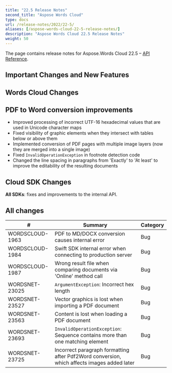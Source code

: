 ```yaml
---
title: "22.5 Release Notes"
second_title: "Aspose Words Cloud"
type: docs
url: /release-notes/2022/22-5/
aliases: [/aspose-words-cloud-22-5-release-notes/]
description: "Aspose Words Cloud 22.5 Release Notes"
weight: 50
---
```


The page contains release notes for Aspose.Words Cloud 22.5 – [API Reference](https://apireference.aspose.cloud/words/).

## Important Changes and New Features

## Words Cloud Changes


## PDF to Word conversion improvements

- Improved processing of incorrect UTF-16 hexadecimal values that are used in Unicode character maps
- Fixed visibility of graphic elements when they intersect with tables below or above them
- Implemented conversion of PDF pages with multiple image layers (now they are merged into a single image)
- Fixed `InvalidOperationException` in footnote detection code
- Changed the line spacing in paragraphs from 'Exactly' to 'At least' to improve the editability of the resulting documents

## Cloud SDK Changes

**All SDKs**: fixes and improvements to the internal API.

## All changes

| #               | Summary                                                                      | Category |
|-----------------|------------------------------------------------------------------------------|----------|
| WORDSCLOUD-1963 | PDF to MD/DOCX conversion causes internal error                              | Bug      |
| WORDSCLOUD-1984 | Swift SDK internal error when connecting to production server                | Bug      |
| WORDSCLOUD-1987 | Wrong result file when comparing documents via 'Online' method call          | Bug      |
| WORDSNET-23025  | `ArgumentException`: Incorrect hex length                                    | Bug      |
| WORDSNET-23527  | Vector graphics is lost when importing a PDF document                        | Bug      |
| WORDSNET-23563  | Content is lost when loading a PDF document                                  | Bug      |
| WORDSNET-23693  | `InvalidOperationException`: Sequence contains more than one matching element  | Bug      |
| WORDSNET-23725  | Incorrect paragraph formatting after Pdf2Word conversion, which affects images added later | Bug      |
